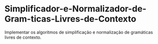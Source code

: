 # Simplificador-e-Normalizador-de-Gram-ticas-Livres-de-Contexto
Implementar os algoritmos de simplificação e normalização de gramáticas livres de contexto.
